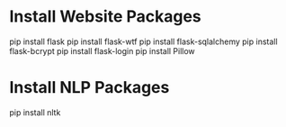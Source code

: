 # Install Website Packages 

pip install flask 
pip install flask-wtf
pip install flask-sqlalchemy
pip install flask-bcrypt
pip install flask-login
pip install Pillow

# Install NLP Packages

pip install nltk 
